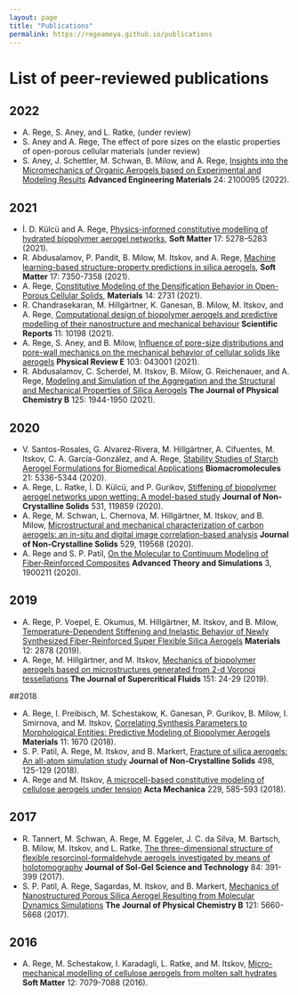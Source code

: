 ```yaml
---
layout: page
title: "Publications"
permalink: https://regeameya.github.io/publications
---
```


# List of peer-reviewed publications

## 2022

- A. Rege, S. Aney, and L. Ratke, (under review)
- S. Aney and A. Rege, The effect of pore sizes on the elastic properties of open-porous cellular materials (under review)
- S. Aney, J. Schettler, M. Schwan, B. Milow, and A. Rege, [Insights into the Micromechanics of Organic Aerogels based on Experimental and Modeling Results](https://onlinelibrary.wiley.com/doi/full/10.1002/adem.202100095) **Advanced Engineering Materials** 24: 2100095 (2022).

## 2021

- İ. D. Külcü and A. Rege, [Physics-informed constitutive modelling of hydrated biopolymer aerogel networks](https://pubs.rsc.org/en/content/articlelanding/2021/sm/d1sm00430a/unauth), **Soft Matter** 17: 5278–5283 (2021).
- R. Abdusalamov, P. Pandit, B. Milow, M. Itskov, and A. Rege, [Machine learning-based structure-property predictions in silica aerogels](https://pubs.rsc.org/en/content/articlelanding/2021/sm/d1sm00307k/unauth), **Soft Matter** 17: 7350-7358 (2021).
- A. Rege, [Constitutive Modeling of the Densification Behavior in Open-Porous Cellular Solids](https://www.mdpi.com/1996-1944/14/11/2731), **Materials** 14: 2731 (2021).
- R. Chandrasekaran, M. Hillgärtner, K. Ganesan, B. Milow, M. Itskov, and A. Rege, [Computational design of biopolymer aerogels and predictive modelling of their nanostructure and mechanical behaviour](https://www.nature.com/articles/s41598-021-89634-1) **Scientific Reports** 11: 10198 (2021).
- A. Rege, S. Aney, and B. Milow, [Influence of pore-size distributions and pore-wall mechanics on the mechanical behavior of cellular solids like aerogels](https://journals.aps.org/pre/abstract/10.1103/PhysRevE.103.043001) **Physical Review E** 103: 043001 (2021).
- R. Abdusalamov, C. Scherdel, M. Itskov, B. Milow, G. Reichenauer, and A. Rege, [Modeling and Simulation of the Aggregation and the Structural and Mechanical Properties of Silica Aerogels](https://pubs.acs.org/doi/full/10.1021/acs.jpcb.0c10311) **The Journal of Physical Chemistry B** 125: 1944-1950 (2021).

## 2020

- V. Santos-Rosales, G. Alvarez-Rivera, M. Hillgärtner, A. Cifuentes, M. Itskov, C. A. García-González, and A. Rege, [Stability Studies of Starch Aerogel Formulations for Biomedical Applications](https://pubs.acs.org/doi/full/10.1021/acs.biomac.0c01414) **Biomacromolecules** 21: 5336-5344 (2020).
- A. Rege, L. Ratke, İ. D. Külcü, and P. Gurikov, [Stiffening of biopolymer aerogel networks upon wetting: A model-based study](https://www.sciencedirect.com/science/article/abs/pii/S002230931930729X) **Journal of Non-Crystalline Solids** 531, 119859 (2020).
- A. Rege, M. Schwan, L. Chernova, M. Hillgärtner, M. Itskov, and B. Milow, [Microstructural and mechanical characterization of carbon aerogels: an in-situ and digital image correlation-based analysis](https://www.sciencedirect.com/science/article/abs/pii/S0022309319304399) **Journal of Non-Crystalline Solids** 529, 119568 (2020).
- A. Rege and S. P. Patil, [On the Molecular to Continuum Modeling of Fiber‐Reinforced Composites](https://onlinelibrary.wiley.com/doi/full/10.1002/adts.201900211) **Advanced Theory and Simulations** 3, 1900211 (2020).

## 2019

- A. Rege, P. Voepel, E. Okumus, M. Hillgärtner, M. Itskov, and B. Milow, [Temperature-Dependent Stiffening and Inelastic Behavior of Newly Synthesized Fiber-Reinforced Super Flexible Silica Aerogels](https://www.mdpi.com/1996-1944/12/18/2878) **Materials** 12: 2878 (2019).
- A. Rege, M. Hillgärtner, and M. Itskov, [Mechanics of biopolymer aerogels based on microstructures generated from 2-d Voronoi tessellations](https://www.sciencedirect.com/science/article/abs/pii/S0896844618308684) **The Journal of Supercritical Fluids** 151: 24-29 (2019).

##2018

- A. Rege, I. Preibisch, M. Schestakow, K. Ganesan, P. Gurikov, B. Milow, I. Smirnova, and M. Itskov, [Correlating Synthesis Parameters to Morphological Entities: Predictive Modeling of Biopolymer Aerogels](https://www.mdpi.com/1996-1944/11/9/1670) **Materials** 11: 1670 (2018).
- S. P. Patil, A. Rege, M. Itskov, and B. Markert, [Fracture of silica aerogels: An all-atom simulation study](https://www.sciencedirect.com/science/article/abs/pii/S002230931830351X) **Journal of Non-Crystalline Solids** 498, 125-129 (2018).
- A. Rege and M. Itskov, [A microcell-based constitutive modeling of cellulose aerogels under tension](https://link.springer.com/article/10.1007/s00707-017-1987-0) **Acta Mechanica** 229, 585-593 (2018).

## 2017

- R. Tannert, M. Schwan, A. Rege, M. Eggeler, J. C. da Silva, M. Bartsch, B. Milow, M. Itskov, and L. Ratke, [The three-dimensional structure of flexible resorcinol-formaldehyde aerogels investigated by means of holotomography](https://link.springer.com/article/10.1007/s10971-017-4363-6) **Journal of Sol-Gel Science and Technology** 84: 391-399 (2017).
- S. P. Patil, A. Rege, Sagardas, M. Itskov, and B. Markert, [Mechanics of Nanostructured Porous Silica Aerogel Resulting from Molecular Dynamics Simulations](https://pubs.acs.org/doi/full/10.1021/acs.jpcb.7b03184) **The Journal of Physical Chemistry B** 121: 5660-5668 (2017).

## 2016

- A. Rege, M. Schestakow, I. Karadagli, L. Ratke, and M. Itskov, [Micro-mechanical modelling of cellulose aerogels from molten salt hydrates](https://pubs.rsc.org/en/content/articlelanding/2016/SM/C6SM01460G) **Soft Matter** 12: 7079-7088 (2016).
